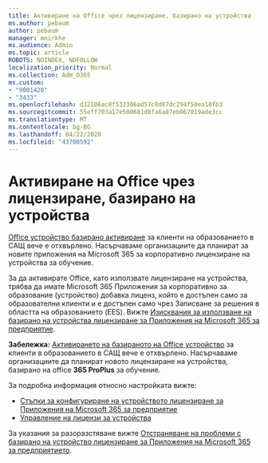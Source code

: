 ```yaml
---
title: Активиране на Office чрез лицензиране, базирано на устройства
ms.author: pebaum
author: pebaum
manager: mnirkhe
ms.audience: Admin
ms.topic: article
ROBOTS: NOINDEX, NOFOLLOW
localization_priority: Normal
ms.collection: Adm_O365
ms.custom:
- "9001420"
- "3433"
ms.openlocfilehash: d32106ac8f532306ad57c0d87dc294f50ea18fb3
ms.sourcegitcommit: 55eff703a17e500681d8fa6a87eb067019ade3cc
ms.translationtype: MT
ms.contentlocale: bg-BG
ms.lasthandoff: 04/22/2020
ms.locfileid: "43708592"
---
```

# <a name="activating-office-using-device-based-licensing"></a>Активиране на Office чрез лицензиране, базирано на устройства

[Office устройство базирано активиране](https://aka.ms/officedba) за клиенти на образованието в САЩ вече е отхвърлено. Насърчаваме организациите да планират за новите приложения на Microsoft 365 за корпоративно лицензиране на устройства за обучение.

За да активирате Office, като използвате лицензиране на устройства, трябва да имате Microsoft 365 Приложения за корпоративно за образование (устройство) добавка лиценз, който е достъпен само за образователни клиенти и е достъпен само чрез Записване за решения в областта на образованието (EES). Вижте [Изисквания за използване на базирано на устройства лицензиране за Приложения на Microsoft 365 за предприятие](https://docs.microsoft.com/deployoffice/device-based-licensing#requirements-for-using-device-based-licensing-for-office-365-proplus).

**Забележка:** [Активирането на базираното на Office устройство](https://aka.ms/officedba) за клиенти в образованието в САЩ вече е отхвърлено. Насърчаваме организациите да планират новото лицензиране на устройства, базирано на office **365 ProPlus** за обучение.

За подробна информация относно настройката вижте:

- [Стъпки за конфигуриране на устройството лицензиране за Приложения на Microsoft 365 за предприятие](https://docs.microsoft.com/deployoffice/device-based-licensing#steps-to-configure-device-based-licensing-for-office-365-proplus)
- [Управление на лицензи за устройства](https://docs.microsoft.com/Office365/Admin/misc/manage-licenses-for-devices)

За указания за разоразстяване вижте [Отстраняване на проблеми с базирано на устройство лицензиране за Приложения на Microsoft 365 за предприятието](https://docs.microsoft.com/deployoffice/device-based-licensing#troubleshoot-device-based-licensing-for-office-365-proplus).
